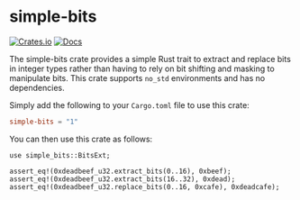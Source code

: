 # simple-bits

[![Crates.io](https://img.shields.io/crates/v/simple-bits.svg)](https://crates.io/crates/simple-bits)
[![Docs](https://docs.rs/simple-bits/badge.svg)](https://docs.rs/simple-bits)

The simple-bits crate provides a simple Rust trait to extract and replace bits in integer types rather than having to rely on bit shifting and masking to manipulate bits.
This crate supports `no_std` environments and has no dependencies.

Simply add the following to your `Cargo.toml` file to use this crate:

```toml
simple-bits = "1"
```

You can then use this crate as follows:

```
use simple_bits::BitsExt;

assert_eq!(0xdeadbeef_u32.extract_bits(0..16), 0xbeef);
assert_eq!(0xdeadbeef_u32.extract_bits(16..32), 0xdead);
assert_eq!(0xdeadbeef_u32.replace_bits(0..16, 0xcafe), 0xdeadcafe);
```

